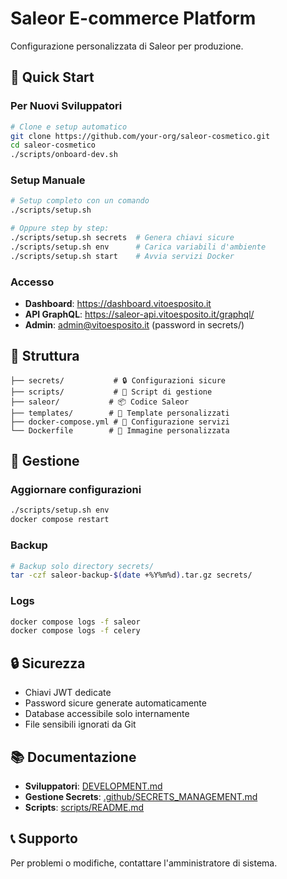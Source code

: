 # Saleor E-commerce Platform

Configurazione personalizzata di Saleor per produzione.

## 🚀 Quick Start

### Per Nuovi Sviluppatori
```bash
# Clone e setup automatico
git clone https://github.com/your-org/saleor-cosmetico.git
cd saleor-cosmetico
./scripts/onboard-dev.sh
```

### Setup Manuale
```bash
# Setup completo con un comando
./scripts/setup.sh

# Oppure step by step:
./scripts/setup.sh secrets  # Genera chiavi sicure
./scripts/setup.sh env      # Carica variabili d'ambiente  
./scripts/setup.sh start    # Avvia servizi Docker
```

### Accesso
- **Dashboard**: https://dashboard.vitoesposito.it
- **API GraphQL**: https://saleor-api.vitoesposito.it/graphql/
- **Admin**: admin@vitoesposito.it (password in secrets/)

## 📁 Struttura

```
├── secrets/           # 🔒 Configurazioni sicure
├── scripts/           # 🔧 Script di gestione
├── saleor/           # 📦 Codice Saleor
├── templates/        # 🎨 Template personalizzati
├── docker-compose.yml # 🐳 Configurazione servizi
└── Dockerfile        # 🐳 Immagine personalizzata
```

## 🔧 Gestione

### Aggiornare configurazioni
```bash
./scripts/setup.sh env
docker compose restart
```

### Backup
```bash
# Backup solo directory secrets/
tar -czf saleor-backup-$(date +%Y%m%d).tar.gz secrets/
```

### Logs
```bash
docker compose logs -f saleor
docker compose logs -f celery
```

## 🔒 Sicurezza

- Chiavi JWT dedicate
- Password sicure generate automaticamente
- Database accessibile solo internamente
- File sensibili ignorati da Git

## 📚 Documentazione

- **Sviluppatori**: [DEVELOPMENT.md](DEVELOPMENT.md)
- **Gestione Secrets**: [.github/SECRETS_MANAGEMENT.md](.github/SECRETS_MANAGEMENT.md)
- **Scripts**: [scripts/README.md](scripts/README.md)

## 📞 Supporto

Per problemi o modifiche, contattare l'amministratore di sistema.